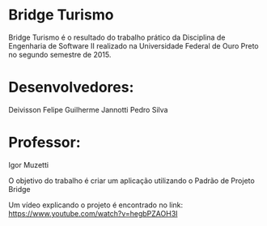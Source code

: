 # Bridge Turismo
Bridge Turismo é o resultado do trabalho prático da Disciplina de Engenharia de Software II realizado na Universidade Federal de Ouro Preto no segundo semestre de 2015.

# Desenvolvedores:
Deivisson Felipe
Guilherme Jannotti
Pedro Silva

# Professor:
Igor Muzetti

O objetivo do trabalho é criar um aplicação utilizando o Padrão de Projeto Bridge

Um vídeo explicando o projeto é encontrado no link: https://www.youtube.com/watch?v=hegbPZAOH3I
